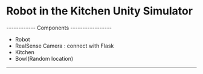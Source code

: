 # Robot in the Kitchen Unity Simulator
------------ Components -----------------
- Robot
- RealSense Camera : connect with Flask
- Kitchen
- Bowl(Random location)
-----------------------------------------